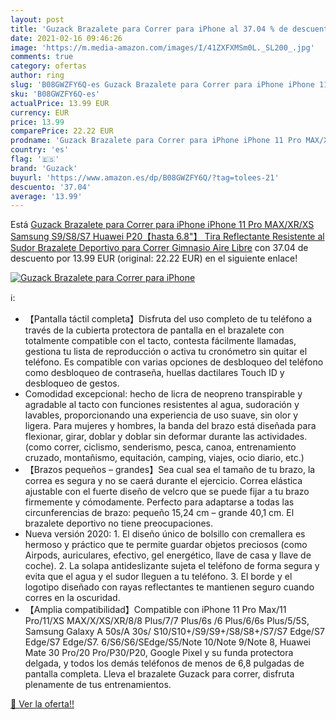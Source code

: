 ```yaml
---
layout: post
title: 'Guzack Brazalete para Correr para iPhone al 37.04 % de descuento'
date: 2021-02-16 09:46:26
image: 'https://m.media-amazon.com/images/I/41ZXFXMSm0L._SL200_.jpg'
comments: true
category: ofertas
author: ring
slug: 'B08GWZFY6Q-es Guzack Brazalete para Correr para iPhone iPhone 11 Pro...'
sku: 'B08GWZFY6Q-es'
actualPrice: 13.99 EUR
currency: EUR
price: 13.99
comparePrice: 22.22 EUR
prodname: 'Guzack Brazalete para Correr para iPhone iPhone 11 Pro MAX/XR/XS  Samsung S9/S8/S7  Huawei P20【hasta 6.8"】 Tira Reflectante Resistente al Sudor  Brazalete Deportivo para Correr  Gimnasio  Aire Libre'
country: 'es'
flag: '🇪🇸'
brand: 'Guzack'
buyurl: 'https://www.amazon.es/dp/B08GWZFY6Q/?tag=tolees-21'
descuento: '37.04'
average: '13.99'
---
```


Está [Guzack Brazalete para Correr para iPhone iPhone 11 Pro MAX/XR/XS  Samsung S9/S8/S7  Huawei P20【hasta 6.8"】 Tira Reflectante Resistente al Sudor  Brazalete Deportivo para Correr  Gimnasio  Aire Libre](https://www.amazon.es/dp/B08GWZFY6Q/?tag=tolees-21) con 37.04 de descuento por 13.99 EUR (original: 22.22 EUR) en el siguiente enlace!

[![Guzack Brazalete para Correr para iPhone](https://m.media-amazon.com/images/I/41ZXFXMSm0L._SL200_.jpg)](https://www.amazon.es/dp/B08GWZFY6Q/?tag=tolees-21)

ℹ️:

- 【Pantalla táctil completa】Disfruta del uso completo de tu teléfono a través de la cubierta protectora de pantalla en el brazalete con totalmente compatible con el tacto, contesta fácilmente llamadas, gestiona tu lista de reproducción o activa tu cronómetro sin quitar el teléfono. Es compatible con varias opciones de desbloqueo del teléfono como desbloqueo de contraseña, huellas dactilares Touch ID y desbloqueo de gestos.
- Comodidad excepcional: hecho de licra de neopreno transpirable y agradable al tacto con funciones resistentes al agua, sudoración y lavables, proporcionando una experiencia de uso suave, sin olor y ligera. Para mujeres y hombres, la banda del brazo está diseñada para flexionar, girar, doblar y doblar sin deformar durante las actividades. (como correr, ciclismo, senderismo, pesca, canoa, entrenamiento cruzado, montañismo, equitación, camping, viajes, ocio diario, etc.)
- 【Brazos pequeños – grandes】Sea cual sea el tamaño de tu brazo, la correa es segura y no se caerá durante el ejercicio. Correa elástica ajustable con el fuerte diseño de velcro que se puede fijar a tu brazo firmemente y cómodamente. Perfecto para adaptarse a todas las circunferencias de brazo: pequeño 15,24 cm – grande 40,1 cm. El brazalete deportivo no tiene preocupaciones.
- Nueva versión 2020: 1. El diseño único de bolsillo con cremallera es hermoso y práctico que te permite guardar objetos preciosos (como Airpods, auriculares, efectivo, gel energético, llave de casa y llave de coche). 2. La solapa antideslizante sujeta el teléfono de forma segura y evita que el agua y el sudor lleguen a tu teléfono. 3. El borde y el logotipo diseñado con rayas reflectantes te mantienen seguro cuando corres en la oscuridad.
- 【Amplia compatibilidad】Compatible con iPhone 11 Pro Max/11 Pro/11/XS MAX/X/XS/XR/8/8 Plus/7/7 Plus/6s /6 Plus/6/6s Plus/5/5S, Samsung Galaxy A 50s/A 30s/ S10/S10+/S9/S9+/S8/S8+/S7/S7 Edge/S7 Edge/S7 Edge/S7. 6/S6/S6/SEdge/S5/Note 10/Note 9/Note 8, Huawei Mate 30 Pro/20 Pro/P30/P20, Google Pixel y su funda protectora delgada, y todos los demás teléfonos de menos de 6,8 pulgadas de pantalla completa. Lleva el brazalete Guzack para correr, disfruta plenamente de tus entrenamientos.

[🛒 Ver la oferta!!](https://www.amazon.es/dp/B08GWZFY6Q/?tag=tolees-21)
